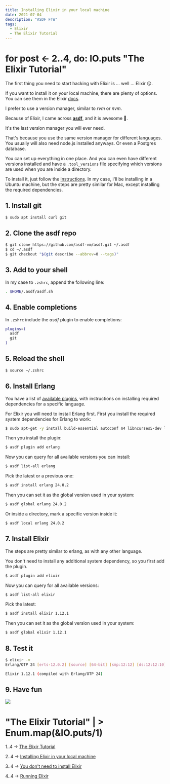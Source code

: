 ```yaml
---
title: Installing Elixir in your local machine
date: 2021-07-04
description: "ASDF FTW"
tags:
  - Elixir
  - The Elixir Tutorial
---
```


# for post <- 2..4, do: IO.puts "The Elixir Tutorial" 

The first thing you need to start hacking with Elixir is ... well ... Elixir 😏.

If you want to install it on your local machine, there are plenty of options. You can see them in the Elixir [docs](https://elixir-lang.org/install.html).

I prefer to use a version manager, similar to _rvm_ or _nvm_.

Because of Elixir, I came across **[asdf](https://asdf-vm.com/#/)**, and it is awesome 🤯.

It's the last version manager you will ever need.

That's because you use the same version manager for different languages. You usually will also need node.js installed anyways. Or even a Postgres database.

You can set up everything in one place. And you can even have different versions installed and have a `.tool_versions` file specifying which versions are used when you are inside a directory.

To install it, just follow the [instructions](https://asdf-vm.com/#/core-manage-asdf). In my case, I'll be installing in a Ubuntu machine, but the steps are pretty similar for Mac, except installing the required dependencies.

## 1. Install git

```sh
$ sudo apt install curl git
```

## 2. Clone the asdf repo

```sh
$ git clone https://github.com/asdf-vm/asdf.git ~/.asdf
$ cd ~/.asdf
$ git checkout "$(git describe --abbrev=0 --tags)"
```

## 3. Add to your shell

In my case to `.zshrc`, append the following line:

```sh
. $HOME/.asdf/asdf.sh
```

## 4. Enable completions

In `.zshrc` include the _asdf_ plugin to enable completions:

```sh
plugins=(
  asdf
  git
)
```

## 5. Reload the shell

```sh
$ source ~/.zshrc
```

## 6. Install Erlang

You have a list of [available plugins](https://asdf-vm.com/#/plugins-all), with instructions on installing required dependencies for a specific language.

For Elixir you will need to install Erlang first. First you install the required system dependencies for Erlang to work:

```sh
$ sudo apt-get -y install build-essential autoconf m4 libncurses5-dev libwxgtk3.0-gtk3-dev libgl1-mesa-dev libglu1-mesa-dev libpng-dev libssh-dev unixodbc-dev xsltproc fop libxml2-utils libncurses-dev openjdk-11-jdk
```

Then you install the plugin:

```sh
$ asdf plugin add erlang
```

Now you can query for all available versions you can install:

```sh
$ asdf list-all erlang
```

Pick the latest or a previous one:

```sh
$ asdf install erlang 24.0.2
```

Then you can set it as the global version used in your system:

```sh
$ asdf global erlang 24.0.2
```

Or inside a directory, mark a specific version inside it:

```sh
$ asdf local erlang 24.0.2
```

## 7. Install Elixir

The steps are pretty similar to erlang, as with any other language.

You don't need to install any additional system dependency, so you first add the plugin.

```sh
$ asdf plugin add elixir
```

Now you can query for all available versions:

```sh
$ asdf list-all elixir
```

Pick the latest:

```sh
$ asdf install elixir 1.12.1
```

Then you can set it as the global version used in your system:

```sh
$ asdf global elixir 1.12.1
```

## 8. Test it

```sh
$ elixir -v
Erlang/OTP 24 [erts-12.0.2] [source] [64-bit] [smp:12:12] [ds:12:12:10] [async-threads:1] [jit]

Elixir 1.12.1 (compiled with Erlang/OTP 24)
```

## 9. Have fun

![](https://media.giphy.com/media/43wsmkuWDuNQX78KwS/giphy.gif)


# "The Elixir Tutorial" | > Enum.map(&IO.puts/1)

1..4 -> [The Elixir Tutorial](/posts/2021-07-03-the-elixir-tutorial/)

2..4 -> [Installing Elixir in your local machine](/posts/2021-07-04-elixir-tutorial-install-elixir/)

3..4 -> [You don't need to install Elixir](/posts/2021-07-05-elixir-tutorial-elixir-in-a-box/)

4..4 -> [Running Elixir](/posts/2021-07-06-elixir-tutorial-running-elixir/)
